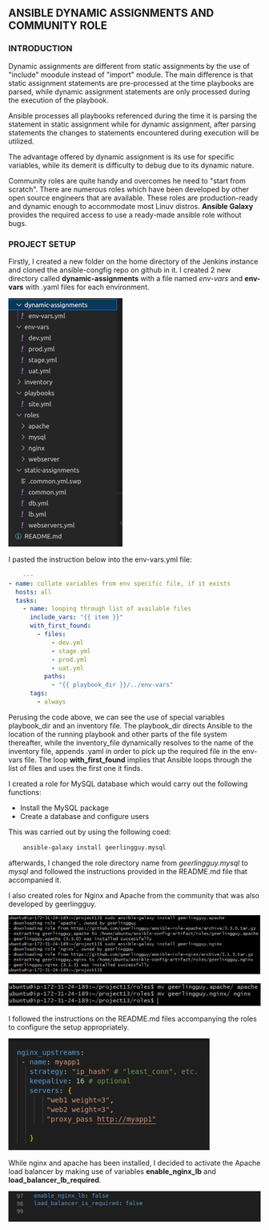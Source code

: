 ## ANSIBLE DYNAMIC ASSIGNMENTS AND COMMUNITY ROLE

### INTRODUCTION
Dynamic assignments are different from static assignments by the use of "include" moodule instead of "import" module. The main difference is that static assignment statements are pre-processed at the time playbooks are parsed, while dynamic assignment statements are only processed during the execution of the playbook. 

Ansible processes all playbooks referenced during the time it is parsing the statement in static assignment while for dynamic assignment, after parsing statements the changes to statements encountered during execution will be utilized.

The advantage offered by dynamic assignment is its use for specific variables, while its demerit is difficulty to debug due to its dynamic nature.

Community roles are quite handy and overcomes he need to "start from scratch". There are numerous roles which have been developed by other open source engineers that are available. These roles are production-ready and dynamic enough to accommodate most Linuv distros. **Ansible Galaxy** provides the required access to use a ready-made ansible role without bugs.

### PROJECT SETUP
Firstly, I created a new folder on the home directory of the Jenkins instance and cloned the ansible-congfig repo on github in it.
I created 2 new directory called **dynamic-assignments** with a file named *env-vars* and **env-vars** with .yaml files for each environment.

![image](images/img10.png)

I pasted the instruction below into the env-vars.yml file:

```yaml
    ---
- name: collate variables from env specific file, if it exists
  hosts: all
  tasks:
    - name: looping through list of available files
      include_vars: "{{ item }}"
      with_first_found:
        - files:
            - dev.yml
            - stage.yml
            - prod.yml
            - uat.yml
          paths:
            - "{{ playbook_dir }}/../env-vars"
      tags:
        - always
```
Perusing the code above, we can see the use of  special variables playbook_dir and an inventory file. The playbook_dir directs Ansible to the location of the running playbook and other parts of the file system thereafter, while the inventory_file dynamically resolves to the name of the inventory file, appends .yaml in order to pick up the required file in the env-vars file.
The loop **with_first_found** implies that Ansible loops through the list of files and uses the first one it finds.

I created a role for MySQL database which would carry out the following functions:
* Install the MySQL package
* Create a database and configure users

This was carried out by using the following coed:
```bash
    ansible-galaxy install geerlingguy.mysql
```
afterwards, I changed the role directory name from *geerlingguy.mysql* to *mysql* and followed the instructions provided in the README.md file that accompanied it. 

I also created roles for Nginx and Apache from the community that was also developed by geerlingguy.

![image](images/img1.png)

![image](images/img4.png)

I followed the instructions on the README.md files accompanying the roles to configure the setup appropriately. 

![image](images/img13.png)

While nginx and apache has been installed, I decided to activate the Apache load balancer by making use of variables **enable_nginx_lb** and **load_balancer_lb_required**.

![image](images/img14.png)




















